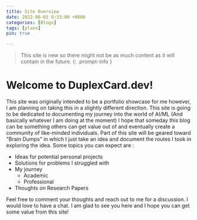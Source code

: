 ```yaml
---
title: Site Overview
date: 2022-06-02 8:33:00 +0000
categories: [Blogs]
tags: [plans]
pin: true

---
```

>This site is new so there might not be as much content as it will contain in the future.
{: .prompt-info }


# Welcome to DuplexCard.dev!

This site was originally intended to be a portfolio showcase for me however, I am planning on taking this in a slightly different direction. This site is going to be dedicated to documenting my journey into the world of AI/ML (And basically whatever I am doing at the moment) I
hope that someday this blog can be something others can get value out of and eventually create a community of like-minded individuals. Part of this site will be geared toward "Brain Dumps" in which I just take an idea and document the routes I took in exploring the idea. Some topics you can expect are :
- Ideas for potential personal projects
- Solutions for problems I struggled with 
- My journey
  - Academic
  - Professional
- Thoughts on Research Papers


Feel free to comment your thoughts and reach out to me for a discussion. I would love to have a chat. I am glad to see you here and I hope you can get some value from this site!